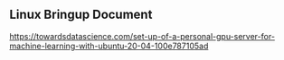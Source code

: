 ## Linux Bringup Document
https://towardsdatascience.com/set-up-of-a-personal-gpu-server-for-machine-learning-with-ubuntu-20-04-100e787105ad
